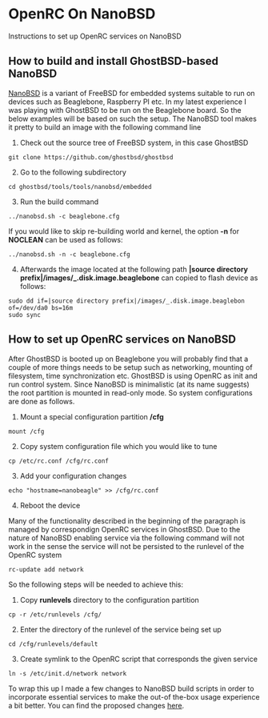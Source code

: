 # OpenRC On NanoBSD
Instructions to set up OpenRC services on NanoBSD

## How to build and install GhostBSD-based NanoBSD
[NanoBSD](https://www.freebsd.org/doc/en_US.ISO8859-1/articles/nanobsd/index.html) is a variant of FreeBSD for embedded systems suitable to run on devices such as Beaglebone, Raspberry PI etc. In my latest experience I was playing with GhostBSD to be run on the Beaglebone board. So the below examples will be based on such the setup. The NanoBSD tool makes it pretty to build an image with the following command line

1. Check out the source tree of FreeBSD system, in this case GhostBSD
```
git clone https://github.com/ghostbsd/ghostbsd
```
2. Go to the following subdirectory
```
cd ghostbsd/tools/tools/nanobsd/embedded
```
3. Run the build command
```
../nanobsd.sh -c beaglebone.cfg
```
If you would like to skip re-building world and kernel, the option **-n** for **NOCLEAN** can be used as follows:
```
../nanobsd.sh -n -c beaglebone.cfg
```
4. Afterwards the image located at the following path **|source directory prefix|/images/_.disk.image.beaglebone** can copied to flash device as follows:
```
sudo dd if=|source directory prefix|/images/_.disk.image.beaglebon of=/dev/da0 bs=16m
sudo sync
```
## How to set up OpenRC services on NanoBSD
After GhostBSD is booted up on Beaglebone you will probably find that a couple of more things needs to be setup such as networking, mounting of filesystem, time synchronization etc. GhostBSD is using OpenRC as init and run control system. Since NanoBSD is minimalistic (at its name suggests) the root partition is mounted in read-only mode. So system configurations are done as follows.
1. Mount a special configuration partition **/cfg**
```
mount /cfg
```
2. Copy system configuration file which you would like to tune
```
cp /etc/rc.conf /cfg/rc.conf
```
3. Add your configuration changes
```
echo "hostname=nanobeagle" >> /cfg/rc.conf
```
4. Reboot the device

Many of the functionality described in the beginning of the paragraph is managed by correspondign OpenRC services in GhostBSD. Due to the nature of NanoBSD enabling service via the following command will not work in the sense the service will not be persisted to the runlevel of the OpenRC system
```
rc-update add network
```
So the following steps will be needed to achieve this:
1. Copy **runlevels** directory to the configuration partition
```
cp -r /etc/runlevels /cfg/
```
2. Enter the directory of the runlevel of the service being set up
```
cd /cfg/runlevels/default
```
3. Create symlink to the OpenRC  script that corresponds the given service
```
ln -s /etc/init.d/network network
```
To wrap this up I made a few changes to NanoBSD build scripts in order to incorporate essential services to make the out-of the-box usage experience a bit better. You can find the proposed changes [here](https://github.com/olehzdubna/ghostbsd-emb/pull/1/files).
